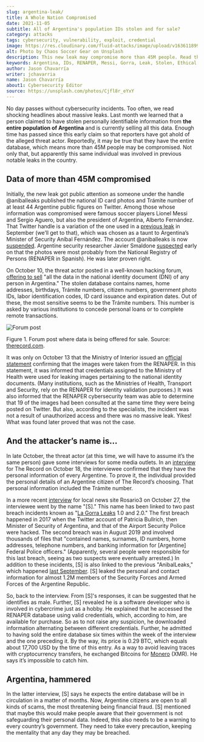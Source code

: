 ```yaml
---
slug: argentina-leak/
title: A Whole Nation Compromised
date: 2021-11-05
subtitle: All of Argentina's population IDs stolen and for sale?
category: attacks
tags: cybersecurity, vulnerability, exploit, credential
image: https://res.cloudinary.com/fluid-attacks/image/upload/v1636118998/blog/argentina-leak/cover_argentina.webp
alt: Photo by Chaos Soccer Gear on Unsplash
description: This new leak may compromise more than 45M people. Read this post to learn who the attacker is, how he gained access and his connection with past leaks.
keywords: Argentina, IDs, RENAPER, Messi, Gorra, Leak, Stolen, Ethical Hacking, Pentesting
author: Jason Chavarría
writer: jchavarria
name: Jason Chavarría
about1: Cybersecurity Editor
source: https://unsplash.com/photos/Cjfl8r_eYxY
---
```


No day passes without cybersecurity incidents.
Too often,
we read shocking headlines about massive leaks.
Last month
we learned that a person claimed
to have stolen personally identifiable information
from **the entire population of Argentina**
and is currently selling all this data.
Enough time has passed since this early claim
so that reporters have got ahold of the alleged threat actor.
Reportedly,
it may be true that they have the entire database,
which means more than 45M people may be compromised.
Not only that,
but apparently this same individual
was involved in previous notable leaks in the country.

## Data of more than 45M compromised

Initially,
the new leak got public attention
as someone under the handle @aniballeaks published
the national ID card photos
and Trámite number
of at least 44 Argentine public figures on Twitter.
Among those whose information was compromised were
famous soccer players Lionel Messi and Sergio Aguero,
but also the president of Argentina,
Alberto Fernández.
That Twitter handle is a variation
of the one used in a
[previous leak](https://www.clarin.com/tecnologia/filtraron-informacion-privada-miembros-fuerzas-armadas-seguridad-argentina_0_R5nYFK-2E.html)
in September (we’ll get to that),
which was chosen as a taunt
to Argentina’s Minister of Security Aníbal Fernández.
The account @aniballeaks is now
[suspended](https://www.zdnet.com/article/twitter-suspends-hacker-who-stole-data-of-46-million-argentinians/).
Argentine security researcher Javier Smaldone
[suspected](https://twitter.com/mis2centavos/status/1447251622334275595)
early on
that the photos were
most probably from the National Registry of Persons
(RENAPER in Spanish).
He was later proven right.

On October 10,
the threat actor posted in a well-known hacking forum,
[offering to sell](https://therecord.media/hacker-steals-government-id-database-for-argentinas-entire-population/)
"all the data in the national identity document (DNI)
of any person in Argentina."
The stolen database contains names,
home addresses,
birthdays,
Trámite numbers,
citizen numbers,
government photo IDs,
labor identification codes,
ID card issuance
and expiration dates.
Out of these,
the most sensitive seems to be the Trámite numbers.
This number is asked by various institutions
to concede personal loans
or to complete remote transactions.

<div class="imgblock">

![Forum post](https://res.cloudinary.com/fluid-attacks/image/upload/v1636119134/blog/argentina-leak/argentina_figure_1.webp)

<div class="title">

Figure 1. Forum post where data is being offered for sale. Source: [therecord.com](https://therecord.media/wp-content/uploads/2021/10/Argentina-DB.png).

</div>

</div>

It was only on October 13
that the Ministry of Interior issued an
[official statement](https://www.argentina.gob.ar/noticias/el-renaper-detecto-el-uso-indebido-de-una-clave-otorgada-un-organismo-publico-y-formalizo)
confirming that the images were taken from the RENAPER.
In this statement,
it was informed
that credentials assigned to the Ministry of Health were used
for leaking images
pertaining to the national identity documents.
(Many institutions,
such as the Ministries of Health,
Transport
and Security,
rely on the RENAPER for identity validation purposes.)
It was also informed
that the RENAPER cybersecurity team was able to determine
that 19 of the images had been consulted
at the same time they were being posted on Twitter.
But also,
according to the specialists,
the incident was not a result of unauthorized access
and there was no massive leak.
Yikes\!
What was found later proved that was not the case.

## And the attacker’s name is…​

In late October,
the threat actor
(at this time,
we will have to assume it’s the same person)
gave some interviews for some media outlets.
In an [interview](https://therecord.media/hacker-steals-government-id-database-for-argentinas-entire-population/)
for The Record
on October 18,
the interviewee confirmed
that they have the personal information of every Argentine.
To prove it,
the individual provided
the personal details of an Argentine citizen of The Record’s choosing.
That personal information included the Trámite number.

In a more recent
[interview](https://www.rosario3.com/tecnologia/El-robo-del-siglo-una-reveladora-entrevista-a-S-el-enigmatico-e-indetectable-hacker-del-Renaper-20211027-0050.html)
for local news site Rosario3 on October 27,
the interviewee went by the name "\[S\]."
This name has been linked to two past breach incidents
known as
"[La Gorra Leaks](https://www.zdnet.com/article/argentinian-security-researcher-arrested-after-tweeting-about-government-hack/)
1.0 and 2.0."
The first breach happened in 2017
when the Twitter account of Patricia Bullrich,
then Minister of Security of Argentina,
and that of the Airport Security Police were hacked.
The second breach was in August 2019
and involved thousands of files
that "contained names, surnames,
ID numbers, home addresses,
telephone numbers,
and banking information for \[Argentine\] Federal Police officers."
(Apparently,
several people were responsible for this last breach,
seeing as two suspects were eventually arrested.)
In addition to these incidents,
\[S\] is also linked to the previous "AnibalLeaks,"
which happened
[last September](https://www.clarin.com/tecnologia/filtraron-informacion-privada-miembros-fuerzas-armadas-seguridad-argentina_0_R5nYFK-2E.html).
\[S\] leaked the personal
and contact information for almost 1.2M members of the Security Forces
and Armed Forces of the Argentine Republic.

So,
back to the interview.
From \[S\]'s responses,
it can be suggested that he identifies as male.
Further,
\[S\] revealed he is a software developer
who is involved in cybercrime just as a hobby.
He explained
that he accessed the RENAPER database using valid credentials,
which,
according to him,
are available for purchase.
So as to not raise any suspicion,
he downloaded information
alternating between different credentials.
Further,
he admitted to having sold the entire database six times
within the week of the interview and the one preceding it.
By the way,
its price is 0.29 BTC,
which equals about 17,700 USD
by the time of this entry.
As a way to avoid leaving traces with cryptocurrency transfers,
he exchanged Bitcoins for
[Monero](https://www.getmonero.org/resources/about/)
(XMR).
He says it’s impossible to catch him.

## Argentina, hammered

In the latter interview,
\[S\] says he expects
the entire database will be in circulation
in a matter of months.
Now,
Argentine citizens are open to all kinds of scams,
the most threatening being financial fraud.
\[S\] mentioned
that maybe this would make people aware
that their government is not safeguarding their personal data.
Indeed,
this also needs to be a warning
to every country’s government.
They need to take every precaution,
keeping the mentality
that any day they may be breached.
